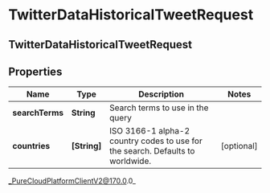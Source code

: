 # TwitterDataHistoricalTweetRequest

## TwitterDataHistoricalTweetRequest

## Properties

|Name | Type | Description | Notes|
|------------ | ------------- | ------------- | -------------|
| **searchTerms** | **String** | Search terms to use in the query | |
| **countries** | **[String]** | ISO 3166-1 alpha-2 country codes to use for the search. Defaults to worldwide. | [optional] |



_PureCloudPlatformClientV2@170.0.0_
